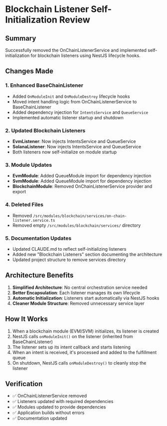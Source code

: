 # Blockchain Listener Self-Initialization Review

## Summary

Successfully removed the OnChainListenerService and implemented self-initialization for blockchain listeners using NestJS lifecycle hooks.

## Changes Made

### 1. Enhanced BaseChainListener
- Added `OnModuleInit` and `OnModuleDestroy` lifecycle hooks
- Moved intent handling logic from OnChainListenerService to BaseChainListener
- Added dependency injection for `IntentsService` and `QueueService`
- Implemented automatic listener startup and shutdown

### 2. Updated Blockchain Listeners
- **EvmListener**: Now injects IntentsService and QueueService
- **SolanaListener**: Now injects IntentsService and QueueService
- Both listeners now self-initialize on module startup

### 3. Module Updates
- **EvmModule**: Added QueueModule import for dependency injection
- **SvmModule**: Added QueueModule import for dependency injection
- **BlockchainModule**: Removed OnChainListenerService provider and export

### 4. Deleted Files
- Removed `/src/modules/blockchain/services/on-chain-listener.service.ts`
- Removed empty `/src/modules/blockchain/services/` directory

### 5. Documentation Updates
- Updated CLAUDE.md to reflect self-initializing listeners
- Added new "Blockchain Listeners" section documenting the architecture
- Updated project structure to remove services directory

## Architecture Benefits

1. **Simplified Architecture**: No central orchestration service needed
2. **Better Encapsulation**: Each listener manages its own lifecycle
3. **Automatic Initialization**: Listeners start automatically via NestJS hooks
4. **Cleaner Module Structure**: Removed unnecessary service layer

## How It Works

1. When a blockchain module (EVM/SVM) initializes, its listener is created
2. NestJS calls `onModuleInit()` on the listener (inherited from BaseChainListener)
3. The listener sets up its intent callback and starts listening
4. When an intent is received, it's processed and added to the fulfillment queue
5. On shutdown, NestJS calls `onModuleDestroy()` to cleanly stop the listener

## Verification

- ✅ OnChainListenerService removed
- ✅ Listeners updated with required dependencies
- ✅ Modules updated to provide dependencies
- ✅ Application builds without errors
- ✅ Documentation updated